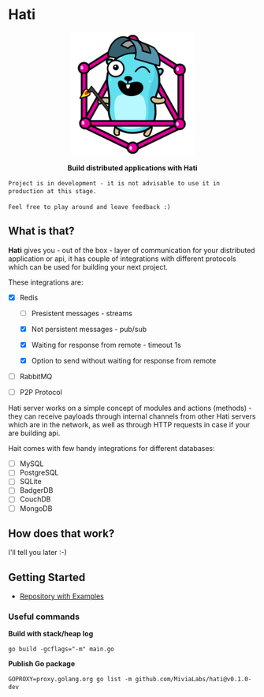 # Hati

<p align="center" width="100%">
<img src="./docs/images/gopher-golang.png" alt="golang gopher" width="250"/>
</p>
<p align="center" width="100%">
<strong>Build distributed applications with Hati</strong>
</p>

```text
Project is in development - it is not advisable to use it in production at this stage.

Feel free to play around and leave feedback :)
```

## What is that?

**Hati** gives you - out of the box - layer of communication for your distributed application or api, it has couple of integrations with different protocols which can be used for building your next project.

These integrations are:

- [x] Redis

  - [ ] Presistent messages - streams

  - [x] Not persistent messages - pub/sub
  - [x] Waiting for response from remote - timeout 1s
  - [x] Option to send without waiting for response from remote

- [ ] RabbitMQ
- [ ] P2P Protocol

Hati server works on a simple concept of modules and actions (methods) - they can receive payloads through internal channels from other Hati servers which are in the network, as well as through HTTP requests in case if your are building api.

Hait comes with few handy integrations for different databases:

- [ ] MySQL
- [ ] PostgreSQL
- [ ] SQLite
- [ ] BadgerDB
- [ ] CouchDB
- [ ] MongoDB

## How does that work?

I'll tell you later :-)

## Getting Started

- [Repository with Examples](https://github.com/miviaLabs/hati-example)

### Useful commands

**Build with stack/heap log**

```
go build -gcflags="-m" main.go
```

**Publish Go package**

```
GOPROXY=proxy.golang.org go list -m github.com/MiviaLabs/hati@v0.1.0-dev
```
